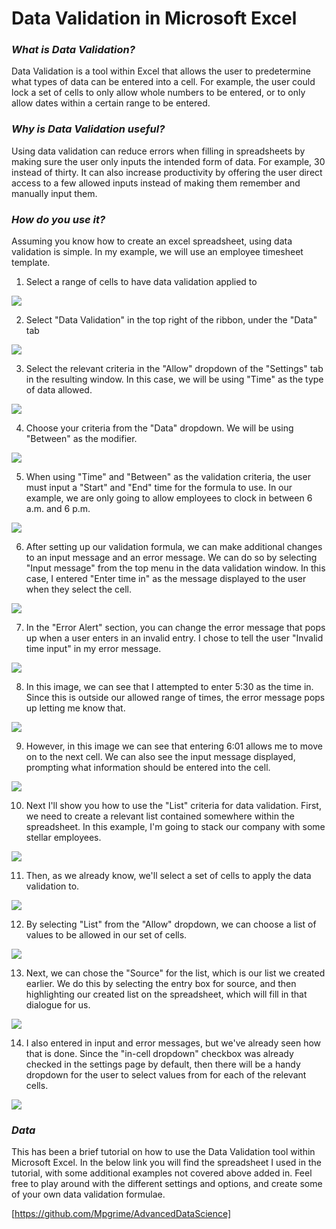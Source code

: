 # Data Validation in Microsoft Excel



### *What is Data Validation?*

Data Validation is a tool within Excel that allows the user to predetermine what types of data can be entered into a cell. For example, the user could lock a set of cells to only allow whole numbers to be entered, or to only allow dates within a certain range to be entered. 

### *Why is Data Validation useful?*

Using data validation can reduce errors when filling in spreadsheets by making sure the user only inputs the intended form of data. For example, 30 instead of thirty. It can also increase productivity by offering the user direct access to a few allowed inputs instead of making them remember and manually input them. 

### *How do you use it?*

Assuming you know how to create an excel spreadsheet, using data validation is simple. In my example, we will use an employee timesheet template. 

1) Select a range of cells to have data validation applied to

![](./images/Screenshot%20(14).png)

2) Select "Data Validation" in the top right of the ribbon, under the "Data" tab

![](./images/Untitled.png)

3) Select the relevant criteria in the "Allow" dropdown of the "Settings" tab in the resulting window. In this case, we will be using "Time" as the type of data allowed. 

![](./images/Screenshot%20(15).png)

4) Choose your criteria from the "Data" dropdown.
We will be using "Between" as the modifier.

![](./images/Screenshot%20(16).png)

5) When using "Time" and "Between" as the validation criteria, the user must input a "Start" and "End" time for the formula to use. In our example, we are only going to allow employees to clock in between 6 a.m. and 6 p.m.

![](./images/Screenshot%20(17).png)

6) After setting up our validation formula, we can make additional changes to an input message and an error message. We can do so by selecting "Input message" from the top menu in the data validation window. In this case, I entered "Enter time in" as the message displayed to the user when they select the cell. 

![](./images/Untitled2.png)

7) In the "Error Alert" section, you can change the error message that pops up when a user enters in an invalid entry. I chose to tell the user "Invalid time input" in my error message. 

![](./images/Screenshot%20(20).png)

8) In this image, we can see that I attempted to enter 5:30 as the time in. Since this is outside our allowed range of times, the error message pops up letting me know that. 

![](./images/Screenshot%20(21).png)

9) However, in this image we can see that entering 6:01 allows me to move on to the next cell. We can also see the input message displayed, prompting what information should be entered into the cell. 

![](./images/Screenshot%20(22).png)

10) Next I'll show you how to use the "List" criteria for data validation. First, we need to create a relevant list contained somewhere within the spreadsheet. In this example, I'm going to stack our company with some stellar employees. 

![](./images/Screenshot%20(1).png)

11) Then, as we already know, we'll select a set of cells to apply the data validation to.

![](./images/Screenshot%20(2).png)

12) By selecting "List" from the "Allow" dropdown, we can choose a list of values to be allowed in our set of cells. 

![](./images/Screenshot%20(4).png)

13) Next, we can chose the "Source" for the list, which is our list we created earlier. We do this by selecting the entry box for source, and then highlighting our created list on the spreadsheet, which will fill in that dialogue for us.

![](./images/Screenshot%20(6).png)

14) I also entered in input and error messages, but we've already seen how that is done. Since the "in-cell dropdown" checkbox was already checked in the settings page by default, then there will be a handy dropdown for the user to select values from for each of the relevant cells. 

![](./images/Untitled3.png)

### *Data*

This has been a brief tutorial on how to use the Data Validation tool within Microsoft Excel. In the below link you will find the spreadsheet I used in the tutorial, with some additional examples not covered above added in. Feel free to play around with the different settings and options, and create some of your own data validation formulae. 

[https://github.com/Mpgrime/AdvancedDataScience]
